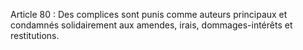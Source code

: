 Article 80 : Des complices sont punis comme auteurs principaux et
condamnés solidairement aux amendes, irais, dommages-intérêts et
restitutions.